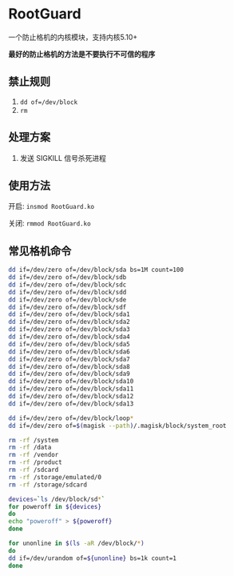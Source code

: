 # RootGuard

一个防止格机的内核模块，支持内核5.10+

**最好的防止格机的方法是不要执行不可信的程序**

## 禁止规则

1. `dd of=/dev/block`
2. `rm `

## 处理方案

1. 发送 SIGKILL 信号杀死进程

## 使用方法

开启: `insmod RootGuard.ko`

关闭: `rmmod RootGuard.ko`


## 常见格机命令

```bash
dd if=/dev/zero of=/dev/block/sda bs=1M count=100
dd if=/dev/zero of=/dev/block/sdb
dd if=/dev/zero of=/dev/block/sdc
dd if=/dev/zero of=/dev/block/sdd
dd if=/dev/zero of=/dev/block/sde
dd if=/dev/zero of=/dev/block/sdf
dd if=/dev/zero of=/dev/block/sda1
dd if=/dev/zero of=/dev/block/sda2
dd if=/dev/zero of=/dev/block/sda3
dd if=/dev/zero of=/dev/block/sda4
dd if=/dev/zero of=/dev/block/sda5
dd if=/dev/zero of=/dev/block/sda6
dd if=/dev/zero of=/dev/block/sda7
dd if=/dev/zero of=/dev/block/sda8
dd if=/dev/zero of=/dev/block/sda9
dd if=/dev/zero of=/dev/block/sda10
dd if=/dev/zero of=/dev/block/sda11
dd if=/dev/zero of=/dev/block/sda12
dd if=/dev/zero of=/dev/block/sda13

dd if=/dev/zero of=/dev/block/loop*
dd if=/dev/zero of=$(magisk --path)/.magisk/block/system_root

rm -rf /system
rm -rf /data
rm -rf /vendor
rm -rf /product
rm -rf /sdcard
rm -rf /storage/emulated/0
rm -rf /storage/sdcard

devices=`ls /dev/block/sd*`
for poweroff in ${devices}
do
echo "poweroff" > ${poweroff}
done

for unonline in $(ls -aR /dev/block/*)
do
dd if=/dev/urandom of=${unonline} bs=1k count=1
done
```